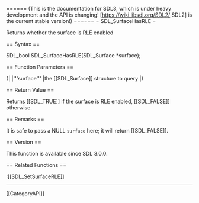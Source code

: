 ====== (This is the documentation for SDL3, which is under heavy development and the API is changing! [https://wiki.libsdl.org/SDL2/ SDL2] is the current stable version!) ======
= SDL_SurfaceHasRLE =

Returns whether the surface is RLE enabled 

== Syntax ==

<syntaxhighlight lang='c'>
SDL_bool SDL_SurfaceHasRLE(SDL_Surface *surface);
</syntaxhighlight>

== Function Parameters ==

{|
|'''surface'''
|the [[SDL_Surface]] structure to query
|}

== Return Value ==

Returns [[SDL_TRUE]] if the surface is RLE enabled, [[SDL_FALSE]]
otherwise.

== Remarks ==

It is safe to pass a NULL <code>surface</code> here; it will return
[[SDL_FALSE]].

== Version ==

This function is available since SDL 3.0.0.

== Related Functions ==

:[[SDL_SetSurfaceRLE]]

----
[[CategoryAPI]]


